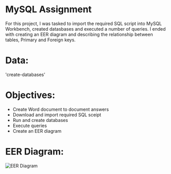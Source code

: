 # MySQL Assignment
For this project, I was tasked to import the required SQL script into MySQL Workbench, created datasbases and executed a number of queries. I ended with creating an EER diagram and describing the relationship between tables, Primary and Foreign keys.

# Data:
'create-databases'

# Objectives:
- Create Word document to document answers
- Download and import required SQL sceipt
- Run and create databases
- Execute queries
- Create an EER diagram

# EER Diagram:
![EER Diagram](https://user-images.githubusercontent.com/124378648/230781730-6b641f49-d9ca-4a14-b3bf-e59dfcde0550.png)
